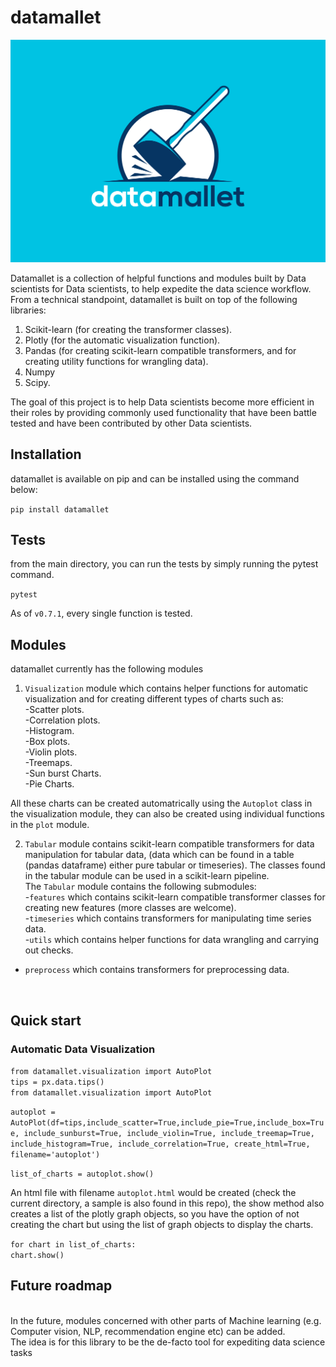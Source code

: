 # datamallet 
![Screenshot](https://github.com/bodealamu/datamallet/raw/main/datamallet.jpg)

Datamallet is a collection of helpful functions and modules built by Data scientists for Data scientists, to help 
expedite the data science workflow. <br>
From a technical standpoint, datamallet is built on top of the following libraries:<br>
1) Scikit-learn (for creating the transformer classes).
2) Plotly (for the automatic visualization function).
3) Pandas (for creating scikit-learn compatible transformers, 
    and for creating utility functions for wrangling data).
4) Numpy
5) Scipy.

The goal of this project is to help Data scientists become more efficient in their roles by 
providing commonly used functionality that have been battle tested and have been contributed by 
other Data scientists.<br>

## Installation
datamallet is available on pip and can be installed using the command below:<br>

`pip install datamallet ` <br>

## Tests<br>
from the main directory, you can run the tests by simply running the pytest command.<br>

 `pytest`
 
 As of `v0.7.1`, every single function is tested. <br>


## Modules
datamallet currently has the following modules
1) `Visualization` module which contains helper functions 
 for automatic visualization and for creating different types of charts such as:<br>
  -Scatter plots.<br>
  -Correlation plots.<br>
  -Histogram.<br>
  -Box plots.<br>
  -Violin plots.<br>
  -Treemaps.<br>
  -Sun burst Charts.<br>
  -Pie Charts.<br>
  
  All these charts can be created automatrically using the `Autoplot` class in the visualization module, 
  they can also be created using individual functions in the `plot` module.
  
2) `Tabular` module contains scikit-learn compatible transformers for data manipulation for tabular data,
(data which can be found in a table (pandas dataframe) either pure tabular or timeseries). 
The classes found in the tabular module can be used in a scikit-learn pipeline.<br>
The `Tabular` module contains the following submodules:<br>
  -`features` which contains scikit-learn compatible transformer classes for creating new features
     (more classes are welcome).<br>
  -`timeseries` which contains transformers for manipulating time series data.<br>
  -`utils` which contains helper functions for data wrangling and carrying out checks.<br>
  - `preprocess` which contains transformers for preprocessing data.<br>

<br>

## Quick start<br>
### Automatic Data Visualization
`from datamallet.visualization import AutoPlot`<br>
`tips = px.data.tips()`<br>
`from datamallet.visualization import AutoPlot`

`autoplot = AutoPlot(df=tips,include_scatter=True,include_pie=True,include_box=True,
                    include_sunburst=True,
                    include_violin=True,
                    include_treemap=True,
                    include_histogram=True,
                    include_correlation=True,
                    create_html=True,
                    filename='autoplot')`<br>
                    
`list_of_charts = autoplot.show()`<br>

An html file with filename `autoplot.html` would be created (check the current directory, a sample is also 
found in this repo),
the show method also creates a list of the plotly graph objects, so you have the option of not creating the chart but 
using the list of graph objects to display the charts.<br>

`for chart in list_of_charts:`<br>
    `chart.show()`

## Future roadmap
<br>
In the future, modules concerned with other parts of Machine learning 
(e.g. Computer vision, NLP, recommendation engine etc) can be added.<br> 
The idea is for this library to be the de-facto tool for expediting data science tasks

<br>

